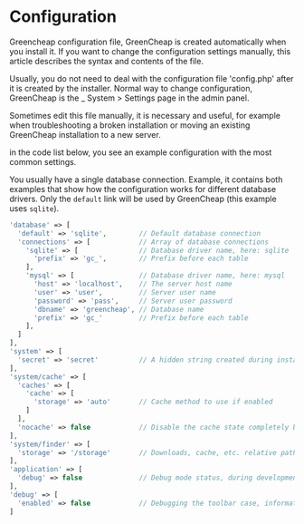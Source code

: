 # Configuration
<p class="uk-article-lead">Greencheap configuration file, GreenCheap is created automatically when you install it. If you want to change the configuration settings manually, this article describes the syntax and contents of the file.</p>

Usually, you do not need to deal with the configuration file 'config.php' after it is created by the installer. Normal way to change configuration, GreenCheap is the _ System > Settings page in the admin panel.

Sometimes edit this file manually, it is necessary and useful, for example when troubleshooting a broken installation or moving an existing GreenCheap installation to a new server.

in the code list below, you see an example configuration with the most common settings.

You usually have a single database connection. Example, it contains both examples that show how the configuration works for different database drivers. Only the `default` link will be used by GreenCheap (this example uses `sqlite`).

```php
'database' => [
  'default' => 'sqlite',        // Default database connection
  'connections' => [            // Array of database connections
    'sqlite' => [               // Database driver name, here: sqlite
      'prefix' => 'gc_',        // Prefix before each table
    ],
    'mysql' => [                // Database driver name, here: mysql
      'host' => 'localhost',    // The server host name
      'user' => 'user',         // Server user name
      'password' => 'pass',     // Server user password
      'dbname' => 'greencheap', // Database name
      'prefix' => 'gc_'         // Prefix before each table
    ],
  ]
],
'system' => [
  'secret' => 'secret'          // A hidden string created during installation
],
'system/cache' => [
  'caches' => [
    'cache' => [
      'storage' => 'auto'       // Cache method to use if enabled
    ]
  ],
  'nocache' => false            // Disable the cache state completely by setting it to - true 
],
'system/finder' => [
  'storage' => '/storage'       // Downloads, cache, etc. relative path of a folder used for
],
'application' => [
  'debug' => false              // Debug mode status, during development, you can enable debugging for output
],
'debug' => [
  'enabled' => false            // Debugging the toolbar case, information retrieval, requests, routes etc.
]
```